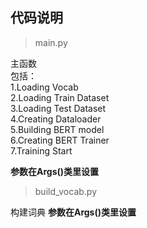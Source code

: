 ##  代码说明

> main.py

主函数\
包括：\
1.Loading Vocab\
2.Loading Train Dataset\
3.Loading Test Dataset\
4.Creating Dataloader\
5.Building BERT model\
6.Creating BERT Trainer\
7.Training Start

**参数在Args()类里设置**

> build_vocab.py

构建词典
**参数在Args()类里设置**